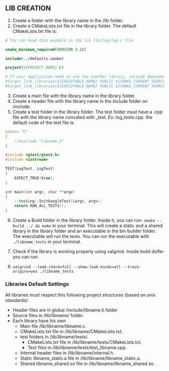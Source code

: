 ## LIB CREATION

1. Create a folder with the library name in the /lib folder.
2. Create a CMakeLists.txt file in the library folder. The default CMakeLists.txt file is:

```cmake
# You can head this example in the lib lib/log/log.c file

cmake_minimum_required(VERSION 3.22)

include(../defaults.cmake)

project(${PROJECT_NAME} C)

# If your application need to use the another library, include dependencies here:
#target_link_libraries(${EXECUTABLE_NAME} PUBLIC ${CMAKE_CURRENT_SOURCE_DIR}/../log/liblog_static.a)
#target_link_libraries(${EXECUTABLE_NAME} PUBLIC ${CMAKE_CURRENT_SOURCE_DIR}/../d_structs/libd_structs_static.a)
```

3. Create a main file with the library name in the library folder.
4. Create a header file with the library name in the include folder on /include.
5. Create a test folder in the library folder. The test folder must have a
   .cpp file with the library name concated with _test. Ex: log_tests.cpp. the default
   code of the test file is:

```cpp
extern "C"
{
    //#include "libname.h"
}

#include <gtest/gtest.h>
#include <iostream>

TEST(LogTest, LogTest)
{
    EXPECT_TRUE(true);
}

int main(int argc, char **argv)
{
    ::testing::InitGoogleTest(&argc, argv);
    return RUN_ALL_TESTS();
}
```

6. Create a Build folder in the library folder.
   Inside it, you can run: `cmake --build ../ && make` in your terminal. This will
   create a static and a shared library in the library folder and an executable
   in the bin builder folder. The executable will run the tests. You can run
   the executable with `./libname_tests` in your terminal.
7. Check if the library is working properly using valgrind. Inside build dolfer you can run:

8. `valgrind --leak-check=full --show-leak-kinds=all --track-origins=yes ./libname_tests`

### Libraries Default Settings

All libraries must respect this following project structures (based on unix standards):

* Header files are in global /include/libname.h folder
* Source files in /lib/libname/ folder.
* Each library have his own
    * Main file /lib/libname/libname.c.
    * CMakeLists.txt file in /lib/libname/CMakeLists.txt.
    * test folders in /lib/libname/tests/.
        * CMakeLists.txt file in /lib/libname/tests/CMakeLists.txt.
        * Test files in /lib/libname/tests/test_libname.cpp.
    * Internal header files in /lib/libname/internal.h.
    * Static libname_static.a file in /lib/libname/libname_static.a.
    * Shared libname_shared.so file in /lib/libname/libname_shared.so.